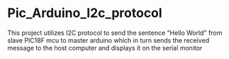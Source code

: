 # Pic_Arduino_I2c_protocol

This project utilizes I2C protocol to send the sentence "Hello World" from slave PIC18F mcu to master arduino which in turn sends the received message to the host computer and displays it on the serial monitor
